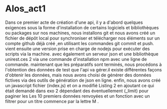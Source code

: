 # Alos_act1
   Dans ce premier acte de création d'une api, il y a d'abord quelques exigences sous la forme d'installation
de certains logiciels et bibliothèques ou packages sur nos machines, nous installons git et nous avons créé un
fichier de dépôt local pour synchroniser et télécharger nos éléments sur un compte github déjà créé ,en
utilisant les commandes git commit et push.
  vient ensuite une version prise en charge de nodejs pour exécuter des scripts via la machine. 
avec également un serveur json et une bibliothèque unirest.ces 2 via une commande d'installation npm avec une ligne de commande.
maintenant que les préparatifs sont terminés, nous procédons à l'obtention des données de test que l'api va gérer.il existe différentes façons d'obtenir les données,
mais nous avons  choisi de générer des données fictives via des outils de génération de json en ligne.
enfin,  nous avons créé un javascript fichier (index.js) et on a modifié Listing 2 en ajoutant ce qui était demandé dans exo 2 dépendant des 
éventuellement (_limit) pour paginer les Les 10 premiers  données renvoyées et un fonction avec un filtrer  pour  un titre commence par la lettre M .
